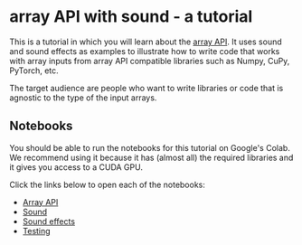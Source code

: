 # array API with sound - a tutorial

This is a tutorial in which you will learn about the [array API](https://data-apis.org/array-api/latest/).
It uses sound and sound effects as examples to illustrate how to write code
that works with array inputs from array API compatible libraries such as
Numpy, CuPy, PyTorch, etc.

The target audience are people who want to write libraries or code that is agnostic
to the type of the input arrays.


## Notebooks

You should be able to run the notebooks for this tutorial on Google's Colab.
We recommend using it because it has (almost all) the required libraries and
it gives you access to a CUDA GPU.

Click the links below to open each of the notebooks:

* [Array API](https://colab.research.google.com/github/betatim/sound-array-api-tutorial/blob/main/01%20-%20array%20api.ipynb)
* [Sound](https://colab.research.google.com/github/betatim/sound-array-api-tutorial/blob/main/02%20-%20sound.ipynb)
* [Sound effects](https://colab.research.google.com/github/betatim/sound-array-api-tutorial/blob/main/03%20-%20sound%20effects.ipynb)
* [Testing](https://colab.research.google.com/github/betatim/sound-array-api-tutorial/blob/main/04%20-%20simple%20testing.ipynb)